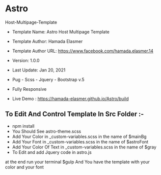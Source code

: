 # Astro
 Host-Multipage-Template
 
- Template Name: Astro Host Multipage Template

- Template Author: Hamada Elasmer

- Template Author URL: https://www.facebook.com/hamada.elasmer.14

- Version: 1.0.0

- Last Update: Jan 20, 2021

- Pug - Scss - Jquery - Bootstrap v.5

- Fully Responsive

- Live Demo : https://hamada-elasmer.github.io/Astro/build

## To Edit And Control Template In Src Folder :-
- npm install
- You Should See astro-theme.scss
- Add Your Color in  _custom-variables.scss in the name of $mainBg 
- Add Your Font in  _custom-variables.scss in the name of $astroFont
- Add Your Color Of Text in _custom-variables.scss in the name of  $gray
- To Edit and add Jquery code in astro.js 

at the end run your terminal $gulp 
    And You have the template with your color and your font 

